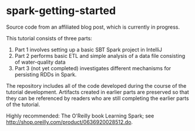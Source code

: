 # spark-getting-started
Source code from an affiliated blog post, which is currently in progress.

This tutorial consists of three parts:

1.  Part 1 involves setting up a basic SBT Spark project in IntelliJ
2.  Part 2 performs basic ETL and simple analysis of a data file consisting of water-quality data
3.  Part 3 (not yet completed) investigates different mechanisms for persisting RDDs in Spark.

The repository includes all of the code developed during the course of the tutorial development.  Artifacts created in earlier parts are preserved so that they can be referenced by readers who are still completing the earlier parts of the tutorial.

Highly recommended:  The O'Reilly book Learning Spark; see http://shop.oreilly.com/product/0636920028512.do.
